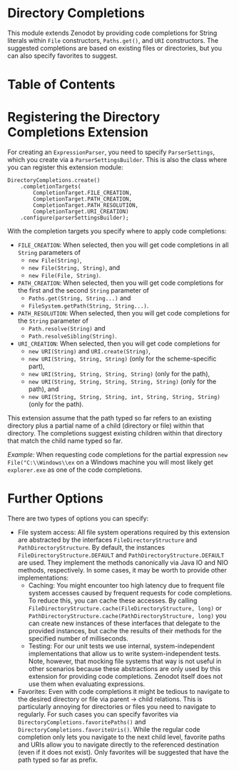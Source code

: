 # Directory Completions
This module extends Zenodot by providing code completions for String literals within `File` constructors, `Paths.get()`, and `URI` constructors. The suggested completions are based on existing files or directories, but you can also specify favorites to suggest.

<!-- START doctoc generated TOC please keep comment here to allow auto update -->
<!-- DON'T EDIT THIS SECTION, INSTEAD RE-RUN doctoc TO UPDATE -->
# Table of Contents

<!-- END doctoc generated TOC please keep comment here to allow auto update -->

# Registering the Directory Completions Extension

For creating an `ExpressionParser`, you need to specify `ParserSettings`, which you create via a `ParserSettingsBuilder`. This is also the class where you can register this extension module:

```
DirectoryCompletions.create()
	.completionTargets(
		CompletionTarget.FILE_CREATION,
		CompletionTarget.PATH_CREATION,
		CompletionTarget.PATH_RESOLUTION,
		CompletionTarget.URI_CREATION)
	.configure(parserSettingsBuilder);
```

With the completion targets you specify where to apply code completions:
* `FILE_CREATION`: When selected, then you will get code completions in all `String` parameters of
  * `new File(String)`,
  * `new File(String, String)`, and
  * `new File(File, String)`.
* `PATH_CREATION`: When selected, then you will get code completions for the first and the second `String` parameter of
  * `Paths.get(String, String...)` and
  * `FileSystem.getPath(String, String...)`.
* `PATH_RESOLUTION`: When selected, then you will get code completions for the `String` parameter of
  * `Path.resolve(String)` and
  * `Path.resolveSibling(String)`.
* `URI_CREATION`: When selected, then you will get code completions for
  * `new URI(String)` and `URI.create(String)`,
  * `new URI(String, String, String)` (only for the scheme-specific part),
  * `new URI(String, String, String, String)` (only for the path),
  * `new URI(String, String, String, String, String)` (only for the path), and
  * `new URI(String, String, String, int, String, String, String)` (only for the path).

This extension assume that the path typed so far refers to an existing directory plus a partial name of a child (directory or file) within that directory. The completions suggest existing children within that directory that match the child name typed so far.

*Example:* When requesting code completions for the partial expression `new File("C:\\Windows\\ex` on a Windows machine you will most likely get `explorer.exe` as one of the code completions.

# Further Options

There are two types of options you can specify:

* File system access: All file system operations required by this extension are abstracted by the interfaces `FileDirectoryStructure` and `PathDirectoryStructure`. By default, the instances `FileDirectoryStructure.DEFAULT` and `PathDirectoryStructure.DEFAULT` are used. They implement the methods canonically via Java IO and NIO methods, respectively. In some cases, it may be worth to provide other implementations:
  * Caching: You might encounter too high latency due to frequent file system accesses caused by frequent requests for code completions. To reduce this, you can cache these accesses. By calling `FileDirectoryStructure.cache(FileDirectoryStructure, long)` or `PathDirectoryStructure.cache(PathDirectoryStructure, long)` you can create new instances of these interfaces that delegate to the provided instances, but cache the results of their methods for the specified number of milliseconds.
  * Testing: For our unit tests we use internal, system-independent implementations that allow us to write system-independent tests. Note, however, that mocking file systems that way is not useful in other scenarios because these abstractions are only used by this extension for providing code completions. Zenodot itself does not use them when evaluating expressions.
* Favorites: Even with code completions it might be tedious to navigate to the desired directory or file via parent -> child relations. This is particularly annoying for directories or files you need to navigate to regularly. For such cases you can specify favorites via `DirectoryCompletions.favoritePaths()` and `DirectoryCompletions.favoriteUris()`. While the regular code completion only lets you navigate to the next child level, favorite paths and URIs allow you to navigate directly to the referenced destination (even if it does not exist). Only favorites will be suggested that have the path typed so far as prefix.